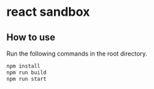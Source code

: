 # react sandbox

## How to use

Run the following commands in the root directory.

```bash
npm install
npm run build
npm run start
```
